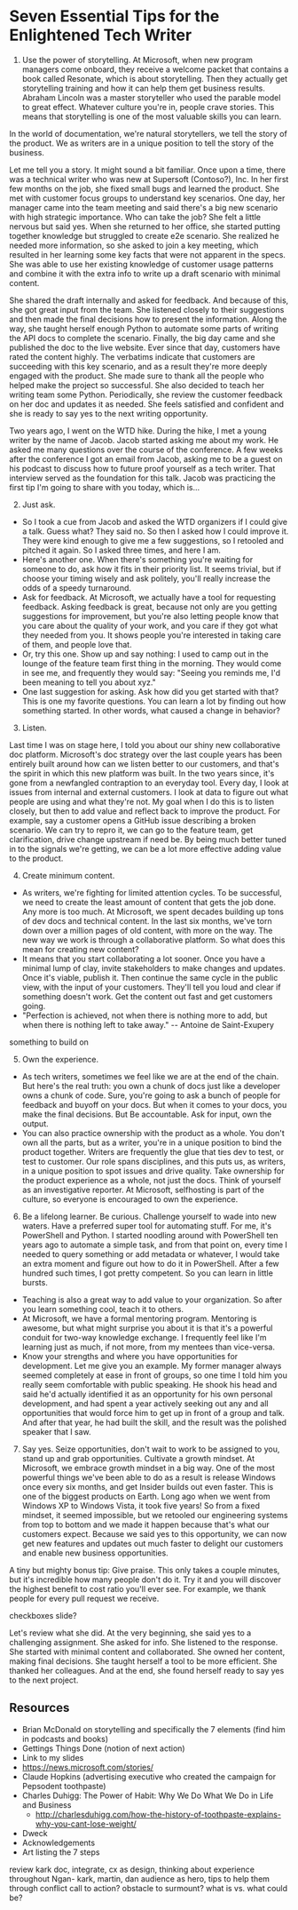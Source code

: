 
# Seven Essential Tips for the Enlightened Tech Writer

1. Use the power of storytelling. At Microsoft, when new program managers come onboard, they receive a welcome packet that contains a book called Resonate, which is about storytelling. Then they actually get storytelling training and how it can help them get business results. Abraham Lincoln was a master storyteller who used the parable model to great effect. Whatever culture you're in, people crave stories. This means that storytelling is one of the most valuable skills you can learn.
 
In the world of documentation, we're natural storytellers, we tell the story of the product. We as writers are in a unique position to tell the story of the business.

Let me tell you a story. It might sound a bit familiar. Once upon a time, there was a technical writer who was new at Supersoft (Contoso?), Inc. In her first few months on the job, she fixed small bugs and learned the product. She met with customer focus groups to understand key scenarios.
One day, her manager came into the team meeting and said there's a big new scenario with high strategic importance. Who can take the job? She felt a little nervous but said yes.
When she returned to her office, she started putting together knowledge but struggled to create e2e scenario. She realized he needed more information, so she asked to join a key meeting, which resulted in her learning some key facts that were not apparent in the specs.
She was able to use her existing knowledge of customer usage patterns and combine it with the extra info to write up a draft scenario with minimal content.

She shared the draft internally and asked for feedback. And because of this, she got great input from the team. She listened closely to their suggestions and then made the final decisions how to present the information. Along the way, she taught herself enough Python to automate some parts of writing the API docs to complete the scenario. Finally, the big day came and she published the doc to the live website. Ever since that day, customers have rated the content highly. The verbatims indicate that customers are succeeding with this key scenario, and as a result they're more deeply engaged with the product. She made sure to thank all the people who helped make the project so successful. She also decided to teach her writing team some Python. Periodically, she review the customer feedback on her doc and updates it as needed. She feels satisfied and confident and she is ready to say yes to the next writing opportunity.

<!--
  1. Once upon a time...
    2. And every day...
    3. Until one day...
    4. And because of this...
    5. And because of this...
    6. Until finally...
    7. And ever since that day...

-->
Two years ago, I went on the WTD hike. During the hike, I met a young writer by the name of Jacob. Jacob started asking me about my work. He asked me many questions over the course of the conference. A few weeks after the conference I got an email from Jacob, asking me to be a guest on his podcast to discuss how to future proof yourself as a tech writer. That interview served as the foundation for this talk. Jacob was practicing the first tip I'm going to share with you today, which is...

2. Just ask.

* So I took a cue from Jacob and asked the WTD organizers if I could give a talk. Guess what? They said no. So then I asked how I could improve it. They were kind enough to give me a few suggestions, so I retooled and pitched it again. So I asked three times, and here I am.
* Here's another one. When there's something you're waiting for someone to do, ask how it fits in their priority list. It seems trivial, but if choose your timing wisely and ask politely, you'll really increase the odds of a speedy turnaround.
* Ask for feedback. At Microsoft, we actually have a tool for requesting feedback. Asking feedback is great, because not only are you getting suggestions for improvement, but you're also letting people know that you care about the quality of your work, and you care if they got what they needed from you. It shows people you're interested in taking care of them, and people love that.
* Or, try this one. Show up and say nothing: I used to camp out in the lounge of the feature team first thing in the morning. They would come in see me, and frequently they would say: "Seeing you reminds me, I'd been meaning to tell you about xyz."
* One last suggestion for asking. Ask how did you get started with that? This is one my favorite questions. You can learn a lot by finding out how something started. In other words, what caused a change in behavior?

3. Listen.

Last time I was on stage here, I told you about our shiny new collaborative doc platform. Microsoft's doc strategy over the last couple years has been entirely built around how can we listen better to our customers, and that's the spirit in which this new platform was built. In the two years since, it's gone from a newfangled contraption to an everyday tool. Every day, I look at issues from internal and external customers. I look at data to figure out what people are using and what they're not. My goal when I do this is to listen closely, but then to add value and reflect back to improve the product. For example, say a customer opens a GitHub issue describing a broken scenario. We can try to repro it, we can go to the feature team, get clarification, drive change upstream if need be. By being much better tuned in to the signals we're getting, we can be a lot more effective adding value to the product.

4. Create minimum content.

* As writers, we're fighting for limited attention cycles. To be successful, we need to create the least amount of content that gets the job done. Any more is too much. At Microsoft, we spent decades building up tons of dev docs and technical content. In the last six months, we've torn down over a million pages of old content, with more on the way. The new way we work is through a collaborative platform. So what does this mean for creating new content?
* It means that you start collaborating a lot sooner. Once you have a minimal lump of clay, invite stakeholders to make changes and updates. Once it's viable, publish it. Then continue the same cycle in the public view, with the input of your customers. They'll tell you loud and clear if something doesn't work. Get the content out fast and get customers going.
* "Perfection is achieved, not when there is nothing more to add, but when there is nothing left to take away." -- Antoine de Saint-Exupery

something to build on

5. Own the experience.

* As tech writers, sometimes we feel like we are at the end of the chain. But here's the real truth: you own a chunk of docs just like a developer owns a chunk of code. Sure, you're going to ask a bunch of people for feedback and buyoff on your docs. But when it comes to your docs, you make the final decisions.  But Be accountable. Ask for input, own the output.
* You can also practice ownership with the product as a whole. You don't own all the parts, but as a writer, you're in a unique position to bind the product together. Writers are frequently the glue that ties dev to test, or test to customer. Our role spans disciplines, and this puts us, as writers, in a unique position to spot issues and drive quality. Take ownership for the product experience as a whole, not just the docs. Think of yourself as an investigative reporter. At Microsoft, selfhosting is part of the culture, so everyone is encouraged to own the experience.

6. Be a lifelong learner. Be curious. Challenge yourself to wade into new waters. Have a preferred super tool for automating stuff.  For me, it's PowerShell and Python. I started noodling around with PowerShell ten years ago to automate a simple task, and from that point on, every time I needed to query something or add metadata or whatever, I would take an extra moment and figure out how to do it in PowerShell. After a few hundred such times, I got pretty competent. So you can learn in little bursts.
* Teaching is also a great way to add value to your organization. So after you learn something cool, teach it to others.
* At Microsoft, we have a formal mentoring program. Mentoring is awesome, but what might surprise you about it is that it's a powerful conduit for two-way knowledge exchange. I frequently feel like I'm learning just as much, if not more, from my mentees than vice-versa.
* Know your strengths and where you have opportunities for development. Let me give you an example. My former manager always seemed completely at ease in front of groups, so one time I told him you really seem comfortable with public speaking. He shook his head and said he'd actually identified it as an opportunity for his own personal development, and had spent a year actively seeking out any and all opportunities that would force him to get up in front of a group and talk. And after that year, he had built the skill, and the result was the polished speaker that I saw.

7. Say yes. Seize opportunities, don't wait to work to be assigned to you, stand up and grab opportunities. Cultivate a growth mindset. At Microsoft, we embrace growth mindset in a big way. One of the most powerful things we've been able to do as a result is release Windows once every six months, and get Insider builds out even faster. This is one of the biggest products on Earth. Long ago when we went from Windows XP to Windows Vista, it took five years! So from a fixed mindset, it seemed impossible, but we retooled our engineering systems from top to bottom and we made it happen because that's what our customers expect. Because we said yes to this opportunity, we can now get new features and updates out much faster to delight our customers and enable new business opportunities.

A tiny but mighty bonus tip: Give praise. This only takes a couple minutes, but it's incredible how many people don't do it. Try it and you will discover the highest benefit to cost ratio you'll ever see. For example, we thank people for every pull request we receive.

checkboxes slide?

Let's review what she did. At the very beginning, she said yes to a challenging assignment. She asked for info. She listened to the response. She started with minimal content and collaborated. She owned her content, making final decisions. She taught herself a tool to be more efficient. She thanked her colleagues. And at the end, she found herself ready to say yes to the next project.
<!--need a step-by-step circular diagram here-->

## Resources

* Brian McDonald on storytelling and specifically the 7 elements (find him in podcasts and books)
* Gettings Things Done (notion of next action)
* Link to my slides
* https://news.microsoft.com/stories/
* Claude Hopkins (advertising executive who created the campaign for Pepsodent toothpaste)
* Charles Duhigg: The Power of Habit: Why We Do What We Do in Life and Business
    * http://charlesduhigg.com/how-the-history-of-toothpaste-explains-why-you-cant-lose-weight/
* Dweck
* Acknowledgements
* Art listing the 7 steps

<!-- listen for intent
add more "we at MS do x"

When you tell a story, start with appropriate context.
How many times has someone started telling you something and not provided the context? Or come into your office and started in the middle of the problem?
Think of Apple commercials that showed you how to use the iPhone. Ad as tutorial! Then they put up a web page with links to the apps shown. Think of Claude Hopkins, who created the demand for toothpaste.
Define the problem. Things were going great, and then... you hit this problem. Here's how to use our product to solve your problem! Just use the following steps.
When you speak with authenticity, you build brand trust and create a more human experience.
Tell your story on social media.

5. Corollary: own your product.

In this talk, I'll give you seven essential tips that will help you become a more effective tech writer. These are core principles that have guided me during almost two decades in the business.
At the end, I'll toss in a tiny but mighty bonus tip, and then I'll tell you a story. Ready? Here we go.

 

current state, new challenge, retool/adjust, triumph, then new state.
was: got assignment, worked hard to no avail until one day mailed team, because of this success, more success, until published.
what if: was a writer, did normal stuff until one day new thing announced, then retooled and adjusted, until success
was the assignment in 1 or 3? if 1, then what's 3? mailed team?
-->

review kark doc, integrate, cx as design, thinking about experience throughout
Ngan- kark, martin, dan
audience as hero, tips to help them through conflict
call to action? obstacle to surmount? what is vs. what could be?
